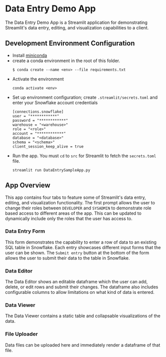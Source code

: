 # Data Entry Demo App
The Data Entry Demo App is a Streamlit application for demonstrating Streamlit's data entry, editing, and visualization capabilities to a client. 

## Development Environment Configuration
- Install [miniconda](https://docs.conda.io/projects/miniconda/en/latest/index.html)
- create a conda environment in the root of this folder.
    ```
    $ conda create --name <env> --file requirements.txt
    ```
- Activate the environment
    ```
    conda activate <env>
    ```
- Set up environment configuration; create `.streamlit/secrets.toml` and enter your Snowflake account credentials 
    ```
    [connections.snowflake]
    user = "************"
    password = "************"
    warehouse = "<warehouse>"
    role = "<role>"
    account = "************"
    database = "<database>"
    schema = "<schema>"
    client_session_keep_alive = true
    ```
- Run the app. You must `cd` to `src` for Streamlit to fetch the `secrets.toml` file.
    ```
    streamlit run DataEntrySampleApp.py
    ```

## App Overview
This app contains four tabs to feature some of Streamlit's data entry, editing, and visualization functionality. The first prompt allows the user to change their roles between `DEVELOPER` and `SYSADMIN` to demonstrate role based access to different areas of the app. This can be updated to dynamically include only the roles that the user has access to.
### Data Entry Form
This form demonstrates the capability to enter a row of data to an existing SQL table in Snowflake. Each entry showcases different input forms that the user can be shown. The `Submit entry` button at the bottom of the form allows the user to submit their data to the table in Snowflake.
### Data Editor
 The Data Editor shows an editable dataframe which the user can add, delete, or edit rows and submit their changes. The dataframe also includes configurable columns to allow limitations on what kind of data is entered.
 ### Data Viewer
 The Data Viewer contains a static table and collapsable visualizations of the data.
 ### File Uploader
 Data files can be uploaded here and immediately render a dataframe of that file. 
